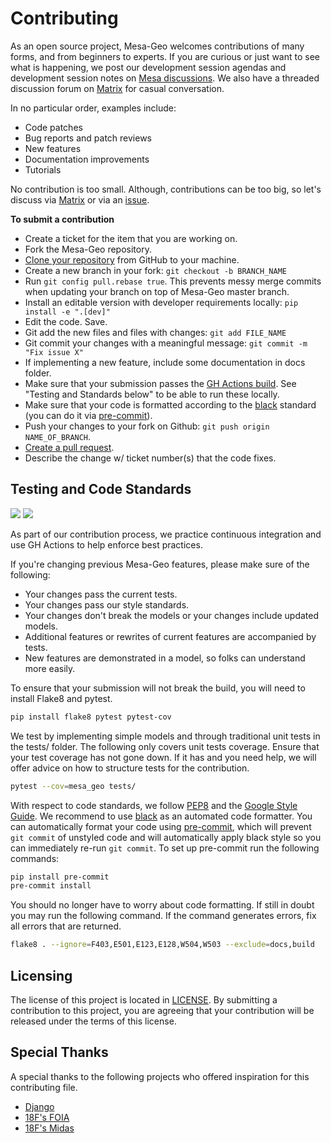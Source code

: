 Contributing
============

As an open source project, Mesa-Geo welcomes contributions of many forms, and from beginners to experts. If you are curious or just want to see what is happening, we post our development session agendas and development session notes on [Mesa discussions]. We also have a threaded discussion forum on [Matrix] for casual conversation.

In no particular order, examples include:

- Code patches
- Bug reports and patch reviews
- New features
- Documentation improvements
- Tutorials

No contribution is too small. Although, contributions can be too big, so let's discuss via [Matrix] or via an [issue].

[Mesa discussions]: https://github.com/projectmesa/mesa/discussions
[Matrix]: https://matrix.to/#/#project-mesa:matrix.org
[issue]: https://github.com/projectmesa/mesa-geo/issues

**To submit a contribution**

- Create a ticket for the item that you are working on.
- Fork the Mesa-Geo repository.
- [Clone your repository] from GitHub to your machine.
- Create a new branch in your fork: `git checkout -b BRANCH_NAME`
- Run `git config pull.rebase true`. This prevents messy merge commits when updating your branch on top of Mesa-Geo master branch.
- Install an editable version with developer requirements locally: `pip install -e ".[dev]"`
- Edit the code. Save.
- Git add the new files and files with changes: `git add FILE_NAME`
- Git commit your changes with a meaningful message: `git commit -m "Fix issue X"`
- If implementing a new feature, include some documentation in docs folder.
- Make sure that your submission passes the [GH Actions build]. See "Testing and Standards below" to be able to run these locally.
- Make sure that your code is formatted according to the [black] standard (you can do it via [pre-commit]).
- Push your changes to your fork on Github: `git push origin NAME_OF_BRANCH`.
- [Create a pull request].
- Describe the change w/ ticket number(s) that the code fixes.

[Clone your repository]: https://help.github.com/articles/cloning-a-repository/
[GH Actions build]: https://github.com/projectmesa/mesa-geo/actions/workflows/build_lint.yml
[Create a pull request]: https://help.github.com/articles/creating-a-pull-request/
[pre-commit]: https://github.com/pre-commit/pre-commit
[black]: https://github.com/psf/black

Testing and Code Standards
--------------------------

[![](https://codecov.io/gh/projectmesa/mesa-geo/branch/master/graph/badge.svg)](https://codecov.io/gh/projectmesa/mesa-geo) [![](https://img.shields.io/badge/code%20style-black-000000.svg)](https://github.com/psf/black)

As part of our contribution process, we practice continuous integration and use GH Actions to help enforce best practices.

If you're changing previous Mesa-Geo features, please make sure of the following:

- Your changes pass the current tests.
- Your changes pass our style standards.
- Your changes don't break the models or your changes include updated models.
- Additional features or rewrites of current features are accompanied by tests.
- New features are demonstrated in a model, so folks can understand more easily.

To ensure that your submission will not break the build, you will need to install Flake8 and pytest.

```bash
pip install flake8 pytest pytest-cov
```

We test by implementing simple models and through traditional unit tests in the tests/ folder. The following only covers unit tests coverage. Ensure that your test coverage has not gone down. If it has and you need help, we will offer advice on how to structure tests for the contribution.

```bash
pytest --cov=mesa_geo tests/
```

With respect to code standards, we follow [PEP8] and the [Google Style Guide]. We recommend to use [black] as an automated code formatter. You can automatically format your code using [pre-commit], which will prevent `git commit` of unstyled code and will automatically apply black style so you can immediately re-run `git commit`. To set up pre-commit run the following commands:

```bash
pip install pre-commit
pre-commit install
```

You should no longer have to worry about code formatting. If still in doubt you may run the following command. If the command generates errors, fix all errors that are returned.

```bash
flake8 . --ignore=F403,E501,E123,E128,W504,W503 --exclude=docs,build
```

[PEP8]: https://www.python.org/dev/peps/pep-0008
[Google Style Guide]: https://google.github.io/styleguide/pyguide.html
[pre-commit]: https://github.com/pre-commit/pre-commit
[black]: https://github.com/psf/black

Licensing
---------

The license of this project is located in [LICENSE]. By submitting a contribution to this project, you are agreeing that your contribution will be released under the terms of this license.

[LICENSE]: https://github.com/projectmesa/mesa-geo/blob/master/LICENSE

Special Thanks
--------------

A special thanks to the following projects who offered inspiration for this contributing file.

- [Django](https://github.com/django/django/blob/master/CONTRIBUTING.rst)
- [18F's FOIA](https://github.com/18F/foia-hub/blob/master/CONTRIBUTING.md)
- [18F's Midas](https://github.com/18F/midas/blob/devel/CONTRIBUTING.md)
